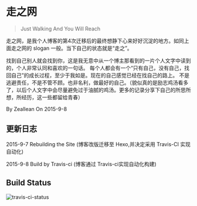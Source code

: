 # 走之网

> Just Walking And You Will Reach

走之网，是我个人博客的第4次迁移后的最终想静下心来好好沉淀的地方。如同上面走之网的 slogan 一般。当下自己的状态就是“走之”。

找到自己别人就会找到你，这是我无意中从一个博主那看到的一片个人文字中读到的，个人非常认同和喜欢的一句话。
每个人都会有一个“只有自己，没有自己，找回自己”的成长过程，至少于我如是。现在的自己感觉已经在找自己的路上。
不是逃避责任，不是不管不顾。也非名利，做最好的自己。（貌似真的是励志鸡汤看多了，以后个人文字中会尽量避免过于油腻的鸡汤。更多的记录分享下自己的所思所想，所经历，这一些都留给青春）

By Zeallean On 2015-9-8

## 更新日志

2015-9-7 Rebuilding the Site (博客改版迁移至 Hexo,并决定采用 Travis-CI 实现自动化)

2015-9-8 Build by Travis-ci (博客通过 Travis-ci实现自动化构建)

## Build Status

![travis-ci-status][build-url]

[build-url]: https://travis-ci.org/zoorz/zouzhi.svg?branch=master
